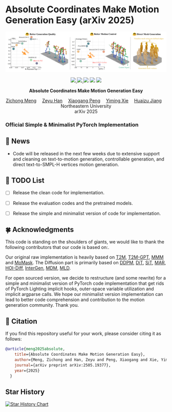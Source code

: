 # Absolute Coordinates Make Motion Generation Easy (arXiv 2025)
![](./ACMDM.png)

<p align="center">
  <a href='https://arxiv.org/abs/2505.19377'>
    <img src='https://img.shields.io/badge/Arxiv-2505.19377-A42C25?style=flat&logo=arXiv&logoColor=A42C25'>
  </a>
  <a href='https://arxiv.org/abs/2505.19377.pdf'>
    <img src='https://img.shields.io/badge/Paper-PDF-yellow?style=flat&logo=arXiv&logoColor=yellow'>
  </a>
  <a href='https://neu-vi.github.io/ACMDM/'>
  <img src='https://img.shields.io/badge/Project-Page-orange?style=flat&logo=Google%20chrome&logoColor=orange'></a>
  <a href='https://github.com/neu-vi/ACMDM'>
    <img src='https://img.shields.io/badge/GitHub-Code-black?style=flat&logo=github&logoColor=white'></a>
  <a href="" target='_blank'>
    <img src="https://visitor-badge.laobi.icu/badge?page_id=neu-vi.ACMDM&left_color=gray&right_color=blue">
  </a>
</p>

<p align="center">
<strong>Absolute Coordinates Make Motion Generation Easy</strong></h1>
   <p align="center">
    <a href='https://cr8br0ze.github.io' target='_blank'>Zichong Meng</a>&emsp;
    <a href='https://show-han.github.io/' target='_blank'>Zeyu Han</a>&emsp;
    <a href='https://xiaogangpeng.github.io/' target='_blank'>Xiaogang Peng</a>&emsp;
    <a href='https://ymingxie.github.io/' target='_blank'>Yiming Xie</a>&emsp;
    <a href='https://jianghz.me/' target='_blank'>Huaizu Jiang</a>&emsp;
    <br>
    Northeastern University 
    <br>
    arXiv 2025
  </p>
</p>

### Official Simple & Minimalist PyTorch Implementation

## 📢 News
- Code will be released in the next few weeks due to extensive support and cleaning on text-to-motion generation, controllable generation, and direct text-to-SMPL-H vertices motion generation.

## 📜 TODO List
- [ ] Release the clean code for implementation.
- [ ] Release the evaluation codes and the pretrained models.
- [ ] Release the simple and minimalist version of code for implementation.


## 🍀 Acknowledgments
This code is standing on the shoulders of giants, we would like to thank the following contributors that our code is based on:.

Our original raw implementation is heavily based on [T2M](https://github.com/EricGuo5513/text-to-motion),
[T2M-GPT](https://github.com/Mael-zys/T2M-GPT), [MMM](https://github.com/exitudio/MMM) 
and [MoMask](https://github.com/EricGuo5513/momask-codes).
The Diffusion part is primarily based on [DDPM](https://github.com/hojonathanho/diffusion),
[DiT](https://github.com/facebookresearch/DiT), [SiT](https://github.com/willisma/SiT),
[MAR](https://github.com/LTH14/mar/), [HOI-Diff](https://github.com/neu-vi/HOI-Diff),
[InterGen](https://github.com/tr3e/InterGen), [MDM](https://github.com/GuyTevet/motion-diffusion-model),
[MLD](https://github.com/ChenFengYe/motion-latent-diffusion).

For open sourced version, we decide to restructure (and some rewrite) for a simple and minimalist version of PyTorch code implementation
that get rids of PyTorch Lighting implicit hooks, outer-space variable utilization and implicit argparse calls.
We hope our minimalist version implementation can lead to better code comprehension and contribution to the motion generation community. Thank you.

## 🤝 Citation
If you find this repository useful for your work, please consider citing it as follows:
```bibtex
@article{meng2025absolute,
    title={Absolute Coordinates Make Motion Generation Easy},
    author={Meng, Zichong and Han, Zeyu and Peng, Xiaogang and Xie, Yiming and Jiang, Huaizu},
    journal={arXiv preprint arXiv:2505.19377},
    year={2025}
  }
```

## Star History

[![Star History Chart](https://api.star-history.com/svg?repos=neu-vi/ACMDM&type=Date)](https://star-history.com/#neu-vi/ACMDM&Date)
